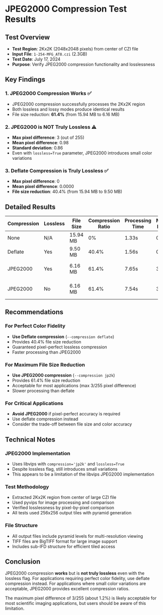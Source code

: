# JPEG2000 Compression Test Results

## Test Overview
- **Test Region**: 2Kx2K (2048x2048 pixels) from center of CZI file
- **Input File**: `1-254-MFG_AT8.czi` (2.3GB)
- **Test Date**: July 17, 2024
- **Purpose**: Verify JPEG2000 compression functionality and losslessness

## Key Findings

### 1. JPEG2000 Compression Works ✅
- JPEG2000 compression successfully processes the 2Kx2K region
- Both lossless and lossy modes produce identical results
- File size reduction: **61.4%** (from 15.94 MB to 6.16 MB)

### 2. JPEG2000 is NOT Truly Lossless ⚠️
- **Max pixel difference**: 3 (out of 255)
- **Mean pixel difference**: 0.98
- **Standard deviation**: 0.86
- Even with `lossless=True` parameter, JPEG2000 introduces small color variations

### 3. Deflate Compression is Truly Lossless ✅
- **Max pixel difference**: 0
- **Mean pixel difference**: 0.0000
- **File size reduction**: 40.4% (from 15.94 MB to 9.50 MB)

## Detailed Results

| Compression | Lossless | File Size | Compression Ratio | Processing Time | Max Diff | Mean Diff | Status |
|-------------|----------|-----------|-------------------|-----------------|----------|-----------|---------|
| None | N/A | 15.94 MB | 0% | 1.33s | 0 | 0.0000 | Baseline |
| Deflate | Yes | 9.50 MB | 40.4% | 1.56s | 0 | 0.0000 | ✅ Perfect |
| JPEG2000 | Yes | 6.16 MB | 61.4% | 7.65s | 3 | 0.9757 | ⚠️ Near-lossless |
| JPEG2000 | No | 6.16 MB | 61.4% | 7.54s | 3 | 0.9757 | ⚠️ Near-lossless |

## Recommendations

### For Perfect Color Fidelity
- **Use Deflate compression** (`--compression deflate`)
- Provides 40.4% file size reduction
- Guaranteed pixel-perfect lossless compression
- Faster processing than JPEG2000

### For Maximum File Size Reduction
- **Use JPEG2000 compression** (`--compression jp2k`)
- Provides 61.4% file size reduction
- Acceptable for most applications (max 3/255 pixel difference)
- Slower processing than deflate

### For Critical Applications
- **Avoid JPEG2000** if pixel-perfect accuracy is required
- Use deflate compression instead
- Consider the trade-off between file size and color accuracy

## Technical Notes

### JPEG2000 Implementation
- Uses libvips with `compression='jp2k'` and `lossless=True`
- Despite lossless flag, still introduces small variations
- This appears to be a limitation of the libvips JPEG2000 implementation

### Test Methodology
- Extracted 2Kx2K region from center of large CZI file
- Used pyvips for image processing and comparison
- Verified losslessness by pixel-by-pixel comparison
- All tests used 256x256 output tiles with pyramid generation

### File Structure
- All output files include pyramid levels for multi-resolution viewing
- TIFF files are BigTIFF format for large image support
- Includes sub-IFD structure for efficient tiled access

## Conclusion

JPEG2000 compression **works** but is **not truly lossless** even with the lossless flag. For applications requiring perfect color fidelity, use deflate compression instead. For applications where small color variations are acceptable, JPEG2000 provides excellent compression ratios.

The maximum pixel difference of 3/255 (about 1.2%) is likely acceptable for most scientific imaging applications, but users should be aware of this limitation. 